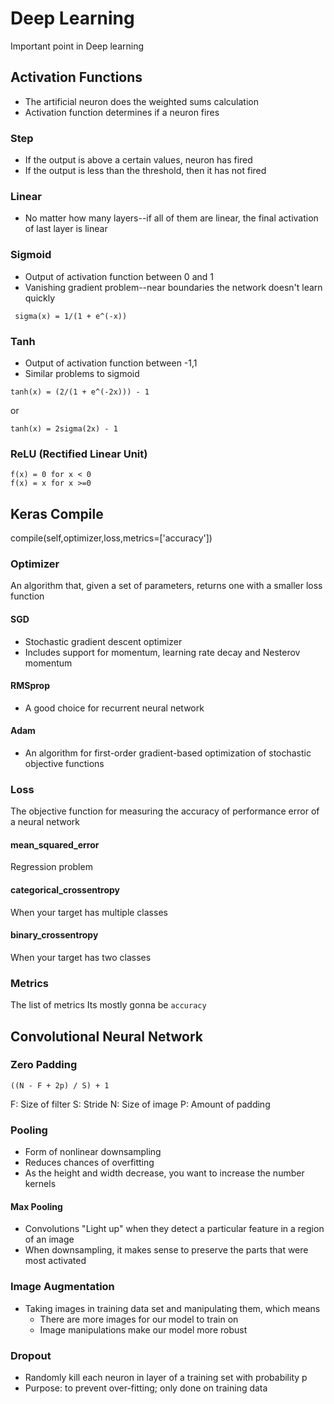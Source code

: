 # Deep Learning
Important point in Deep learning

## Activation Functions
* The artificial neuron does the weighted sums calculation
* Activation function determines if a neuron fires
### Step
* If the output is above a certain values, neuron has fired
* If the output is less than the threshold, then it has not fired
### Linear
* No matter how many layers--if all of them are linear, the final activation of last layer is linear
### Sigmoid
* Output of activation function between 0 and 1
* Vanishing gradient problem--near boundaries the network doesn't learn quickly
``` 
 sigma(x) = 1/(1 + e^(-x)) 
```
### Tanh
* Output of activation function between -1,1
* Similar problems to sigmoid
```
tanh(x) = (2/(1 + e^(-2x))) - 1
```
or
```
tanh(x) = 2sigma(2x) - 1
```
### ReLU (Rectified Linear Unit)
```
f(x) = 0 for x < 0
f(x) = x for x >=0

```
## Keras Compile
compile(self,optimizer,loss,metrics=['accuracy'])

### Optimizer
An algorithm that, given a set of parameters, returns one with a smaller loss function

#### SGD
* Stochastic gradient descent optimizer
* Includes support for momentum, learning rate decay and Nesterov momentum

#### RMSprop
* A good choice for recurrent neural network

#### Adam
* An algorithm for first-order gradient-based optimization of stochastic objective functions

### Loss
The objective function for measuring the accuracy of performance error of a neural network

#### mean_squared_error
Regression problem

#### categorical_crossentropy 
When your target has multiple classes

#### binary_crossentropy
When your target has two classes


### Metrics
The list of metrics
Its mostly gonna be `accuracy`


## Convolutional Neural Network

### Zero Padding

```
((N - F + 2p) / S) + 1
```
F: Size of filter
S: Stride
N: Size of image
P: Amount of padding

### Pooling
* Form of nonlinear downsampling
* Reduces chances of overfitting
* As the height and width decrease, you want to increase the number kernels

#### Max Pooling
* Convolutions "Light up" when they detect a particular feature in a region of an image
* When downsampling, it makes sense to preserve the parts that were most activated

### Image Augmentation
* Taking images in training data set and manipulating them, which means		
	*	There are more images for our model to train on
	*	Image manipulations make our model more robust



### Dropout
* Randomly kill each neuron in layer of a training set with probability p
* Purpose: to prevent over-fitting; only done on training data



